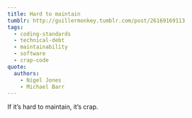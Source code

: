 ```yaml
---
title: Hard to maintain
tumblr: http://guillermonkey.tumblr.com/post/26169169113
tags:
  - coding-standards
  - technical-debt
  - maintainability
  - software
  - crap-code
quote:
  authors:
    - Nigel Jones
    - Michael Barr
---
```


If it’s hard to maintain, it’s crap.
